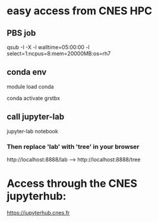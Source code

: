# easy access from CNES HPC
## PBS job
qsub -I -X -l walltime=05:00:00 -l select=1:ncpus=8:mem=20000MB:os=rh7

## conda env
module load conda

conda activate grstbx

## call jupyter-lab
jupyter-lab notebook

### Then replace 'lab' with 'tree' in your browser
http://localhost:8888/lab --> http://localhost:8888/tree

# Access through the CNES jupyterhub:
https://jupyterhub.cnes.fr 